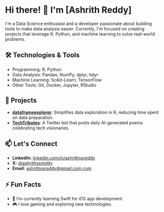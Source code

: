 # Hi there! 👋 I'm [Ashrith Reddy]

I'm a Data Science enthusiast and a developer passionate about building tools to make data analysis easier. Currently, I'm focused on creating projects that leverage R, Python, and machine learning to solve real-world problems.

## 🛠 Technologies & Tools
- Programming: R, Python
- Data Analysis: Pandas, NumPy, dplyr, tidyr
- Machine Learning: Scikit-Learn, TensorFlow
- Other Tools: Git, Docker, Jupyter, RStudio

## 🚀 Projects
- [**dataframeexplorer**](https://github.com/ashrithssreddy/dataframeexplorer): Simplifies data exploration in R, reducing time spent on data preparation.
- [**TechTributes**](https://github.com/ashrithssreddy/TechTributes): A Twitter bot that posts daily AI-generated poems celebrating tech visionaries.

## 📫 Let's Connect
- **LinkedIn:** [linkedin.com/in/ashrithssreddy](https://www.linkedin.com/in/ashrithssreddy)
- **X:** [@ashrithssreddy](https://X.com/ashrithssreddy)
- **Email:** ashrithssreddy@gmail.com.com

## ⚡ Fun Facts
- 🌱 I’m currently learning Swift for iOS app development.
- 🎮 I love gaming and exploring new technologies.
